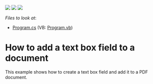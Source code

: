 <!-- default badges list -->
![](https://img.shields.io/endpoint?url=https://codecentral.devexpress.com/api/v1/VersionRange/128595317/17.1.3%2B)
[![](https://img.shields.io/badge/Open_in_DevExpress_Support_Center-FF7200?style=flat-square&logo=DevExpress&logoColor=white)](https://supportcenter.devexpress.com/ticket/details/T494157)
[![](https://img.shields.io/badge/📖_How_to_use_DevExpress_Examples-e9f6fc?style=flat-square)](https://docs.devexpress.com/GeneralInformation/403183)
<!-- default badges end -->
<!-- default file list -->
*Files to look at*:

* [Program.cs](./CS/AddTextBoxField/Program.cs) (VB: [Program.vb](./VB/AddTextBoxField/Program.vb))
<!-- default file list end -->
# How to add a text box field to a document


This example shows how to create a text box field and add it to a PDF document.

<br/>



